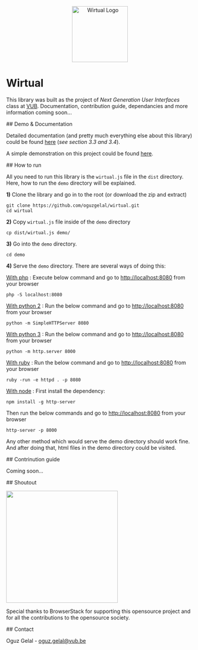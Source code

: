 <div style="text-align: center;"><img src="http://i.imgur.com/CGV3sgl.png" alt="Wirtual Logo" width="150"></div>


# Wirtual

This library was built as the project of *Next Generation User Interfaces* class at <a href="http://vub.ac.be" target="_new">VUB</a>. Documentation, contribution guide, dependancies and more information coming soon...


## Demo & Documentation

Detailed documentation (and pretty much everything else about this library) could be found <a href="http://oguzgelal.com/wp-content/uploads/2016/12/wirtual.pdf" target="_new">here</a> (*see section 3.3 and 3.4*).

A simple demonstration on this project could be found <a href="https://youtu.be/gSaTBP0ME_A" target="_new">here</a>.


## How to run

All you need to run this library is the `wirtual.js` file in the `dist` directory. Here, how to run the `demo` directory will be explained.

**1)** Clone the library and go in to the root (or download the zip and extract)

```
git clone https://github.com/oguzgelal/wirtual.git
cd wirtual
```

**2)** Copy `wirtual.js` file inside of the `demo` directory

```
cp dist/wirtual.js demo/
```

**3)** Go into the `demo` directory.

```
cd demo
```

**4)** Serve the `demo` directory. There are several ways of doing this: 

<u>With php</u> : Execute below command and go to <a href="http://localhost:8080" target="_new">http://localhost:8080</a> from your browser

```
php -S localhost:8080
```

<u>With python 2</u> : Run the below command and go to <a href="http://localhost:8080" target="_new">http://localhost:8080</a> from your browser

```
python -m SimpleHTTPServer 8080
```

<u>With python 3</u> : Run the below command and go to <a href="http://localhost:8080" target="_new">http://localhost:8080</a> from your browser

```
python -m http.server 8000
```

<u>With ruby</u> : Run the below command and go to <a href="http://localhost:8080" target="_new">http://localhost:8080</a> from your browser

```
ruby -run -e httpd . -p 8080
```

<u>With node</u> : First install the dependency:

```
npm install -g http-server
```

Then run the below commands and go to <a href="http://localhost:8080" target="_new">http://localhost:8080</a> from your browser

```
http-server -p 8000
```

Any other method which would serve the demo directory should work fine. And after doing that, html files in the demo directory could be visited.


## Contrinution guide

Coming soon...


## Shoutout

<img src="https://www.browserstack.com/images/layout/browserstack-logo-600x315.png" style="width: 300px;" />

Special thanks to BrowserStack for supporting this opensource project and for all the contributions to the opensource society.


## Contact

Oguz Gelal - <a href="mailto:oguz.gelal@vub.be">oguz.gelal@vub.be</a>